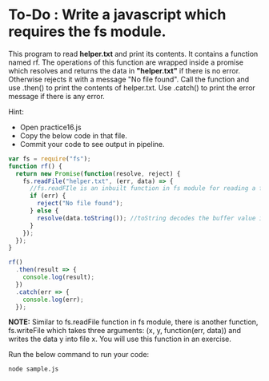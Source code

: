 # To-Do : Write a javascript which requires the fs module. 
This program to read **helper.txt** and print its contents. It contains a function named rf.
 The operations of this function are wrapped inside a promise which resolves and returns the
  data in **"helper.txt"** if there is no error. Otherwise rejects it with a message 
  "No file found".
Call the function and use .then() to print the contents of helper.txt. Use .catch() 
to print the error message if there is any error.

Hint:

- Open practice16.js
- Copy the below code in that file.
- Commit your code to see output in pipeline.

```js
var fs = require("fs");
function rf() {
  return new Promise(function(resolve, reject) {
    fs.readFile("helper.txt", (err, data) => {
      //fs.readFIle is an inbuilt function in fs module for reading a file.
      if (err) {
        reject("No file found");
      } else {
        resolve(data.toString()); //toString decodes the buffer value into string format
      }
    });
  });
}

rf()
  .then(result => {
    console.log(result);
  })
  .catch(err => {
    console.log(err);
  });
```

**NOTE:** Similar to fs.readFile function in fs module, there is another function,
 fs.writeFile which takes three arguments: (x, y, function(err, data)) and writes the data y into file x. You will use this function in an exercise.

Run the below command to run your code:

```
node sample.js
```
